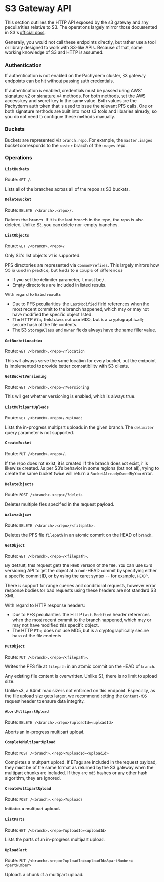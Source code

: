 # S3 Gateway API

This section outlines the HTTP API exposed by the s3 gateway and any
peculiarities relative to S3. The operations largely mirror those documented in
S3's
[official docs](https://docs.aws.amazon.com/AmazonS3/latest/API/API_Operations_Amazon_Simple_Storage_Service.html).

Generally, you would not call these endpoints directly, but rather use a tool or
library designed to work with S3-like APIs. Because of that, some working
knowledge of S3 and HTTP is assumed.

### Authentication

If authentication is not enabled on the Pachyderm cluster, S3 gateway endpoints
can be hit without passing auth credentials.

If authentication is enabled, credentials must be passed using AWS'
[signature v2](https://docs.aws.amazon.com/AmazonS3/latest/dev/RESTAuthentication.html)
or
[signature v4](https://docs.aws.amazon.com/AmazonS3/latest/API/sig-v4-authenticating-requests.html)
methods. For both methods, set the AWS access key and secret key to the same
value. Both values are the Pachyderm auth token that is used to issue the
relevant PFS calls. One or both signature methods are built into most s3 tools
and libraries already, so you do not need to configure these methods manually.

### Buckets

Buckets are represented via `branch.repo`. For example, the `master.images`
bucket corresponds to the `master` branch of the `images` repo.

### Operations

#### `ListBuckets`

Route: `GET /`.

Lists all of the branches across all of the repos as S3 buckets.

#### `DeleteBucket`

Route: `DELETE /<branch>.<repo>/`.

Deletes the branch. If it is the last branch in the repo, the repo is also
deleted. Unlike S3, you can delete non-empty branches.

#### `ListObjects`

Route: `GET /<branch>.<repo>/`

Only S3's list objects v1 is supported.

PFS directories are represented via `CommonPrefixes`. This largely mirrors how
S3 is used in practice, but leads to a couple of differences:

-   If you set the delimiter parameter, it must be `/`.
-   Empty directories are included in listed results.

With regard to listed results:

-   Due to PFS peculiarities, the `LastModified` field references when the most
    recent commit to the branch happened, which may or may not have modified the
    specific object listed.
-   The HTTP `ETag` field does not use MD5, but is a cryptographically secure
    hash of the file contents.
-   The S3 `StorageClass` and `Owner` fields always have the same filler value.

#### `GetBucketLocation`

Route: `GET /<branch>.<repo>/?location`

This will always serve the same location for every bucket, but the endpoint is
implemented to provide better compatibility with S3 clients.

#### `GetBucketVersioning`

Route: `GET /<branch>.<repo>/?versioning`

This will get whether versioning is enabled, which is always true.

#### `ListMultipartUploads`

Route: `GET /<branch>.<repo>/?uploads`

Lists the in-progress multipart uploads in the given branch. The `delimiter`
query parameter is not supported.

#### `CreateBucket`

Route: `PUT /<branch>.<repo>/`.

If the repo does not exist, it is created. If the branch does not exist, it is
likewise created. As per S3's behavior in some regions (but not all), trying to
create the same bucket twice will return a `BucketAlreadyOwnedByYou` error.

#### `DeleteObjects`

Route: `POST /<branch>.<repo>/?delete`.

Deletes multiple files specified in the request payload.

#### `DeleteObject`

Route: `DELETE /<branch>.<repo>/<filepath>`.

Deletes the PFS file `filepath` in an atomic commit on the HEAD of `branch`.

#### `GetObject`

Route: `GET /<branch>.<repo>/<filepath>`.

By default, this request gets the `HEAD` version of the file. You can use s3's
versioning API to get the object at a non-HEAD commit by specifying either a
specific commit ID, or by using the caret syntax -- for example, `HEAD^`.

There is support for range queries and conditional requests, however error
response bodies for bad requests using these headers are not standard S3 XML.

With regard to HTTP response headers:

-   Due to PFS peculiarities, the HTTP `Last-Modified` header references when
    the most recent commit to the branch happened, which may or may not have
    modified this specific object.
-   The HTTP `ETag` does not use MD5, but is a cryptographically secure hash of
    the file contents.

#### `PutObject`

Route: `PUT /<branch>.<repo>/<filepath>`.

Writes the PFS file at `filepath` in an atomic commit on the HEAD of `branch`.

Any existing file content is overwritten. Unlike S3, there is no limit to upload
size.

Unlike s3, a 64mb max size is not enforced on this endpoint. Especially, as the
file upload size gets larger, we recommend setting the `Content-MD5` request
header to ensure data integrity.

#### `AbortMultipartUpload`

Route: `DELETE /<branch>.<repo>?uploadId=<uploadId>`

Aborts an in-progress multipart upload.

#### `CompleteMultipartUpload`

Route: `POST /<branch>.<repo>?uploadId=<uploadId>`

Completes a multipart upload. If ETags are included in the request payload, they
must be of the same format as returned by the S3 gateway when the multipart
chunks are included. If they are `md5` hashes or any other hash algorithm, they
are ignored.

#### `CreateMultipartUpload`

Route: `POST /<branch>.<repo>?uploads`

Initiates a multipart upload.

#### `ListParts`

Route: `GET /<branch>.<repo>?uploadId=<uploadId>`

Lists the parts of an in-progress multipart upload.

#### `UploadPart`

Route: `PUT /<branch>.<repo>?uploadId=<uploadId>&partNumber=<partNumber>`

Uploads a chunk of a multipart upload.
